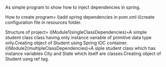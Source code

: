 As simple program to show how to inject dependencies in spring.

How to create program=
i)add spring dependencies in pom.xml
ii)create configuration file in resources folder.

Structure of project=
i)Module1(singleClassDependencies)=A simple student class class having only instance variable of primitive data type only.Creating object of Student using Spring IOC container.
ii)Module2(multipleClassDependencies)=A siple student class which has instance variables City and State which itself are classes.Creating object of Student usng ref tag.

